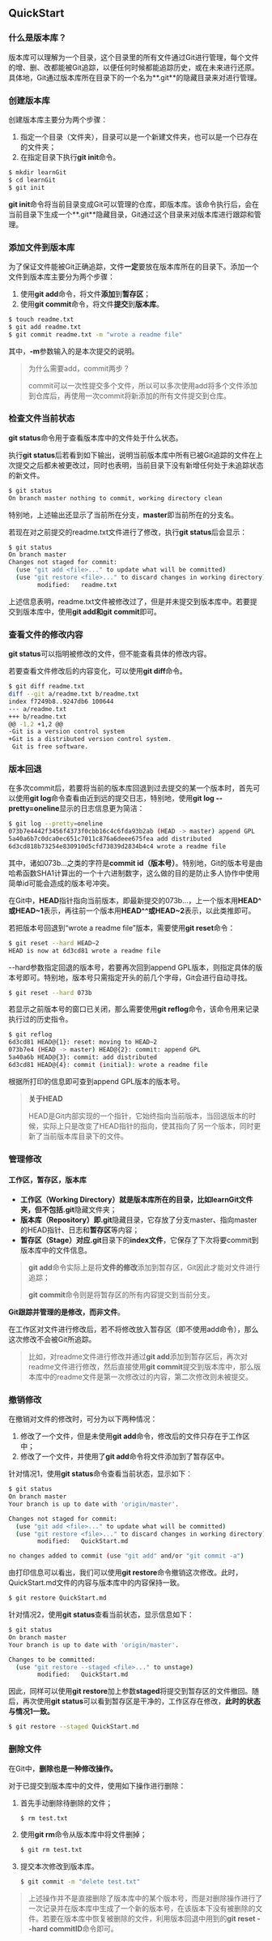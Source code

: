 ## QuickStart

### 什么是版本库？

版本库可以理解为一个目录，这个目录里的所有文件通过Git进行管理，每个文件的增、删、改都能被Git追踪，以便任何时候都能追踪历史，或在未来进行还原。具体地，Git通过版本库所在目录下的一个名为**.git**的隐藏目录来对进行管理。



### 创建版本库

创建版本库主要分为两个步骤：

1. 指定一个目录（文件夹），目录可以是一个新建文件夹，也可以是一个已存在的文件夹；
2. 在指定目录下执行**git init**命令。

```bash
$ mkdir learnGit
$ cd learnGit
$ git init
```

**git init**命令将当前目录变成Git可以管理的仓库，即版本库。该命令执行后，会在当前目录下生成一个**.git**隐藏目录，Git通过这个目录来对版本库进行跟踪和管理。



### 添加文件到版本库

为了保证文件能被Git正确追踪，文件**一定**要放在版本库所在的目录下。添加一个文件到版本库主要分为两个步骤：

1. 使用**git add**命令，将文件**添加**到**暂存区**；
2. 使用**git commit**命令，将文件**提交**到**版本库**。

```bash
$ touch readme.txt
$ git add readme.txt
$ git commit readme.txt -m "wrote a readme file"
```

其中，**-m**参数输入的是本次提交的说明。

> 为什么需要add，commit两步？
>
> commit可以一次性提交多个文件，所以可以多次使用add将多个文件添加到仓库后，再使用一次commit将新添加的所有文件提交到仓库。



### 检查文件当前状态

**git status**命令用于查看版本库中的文件处于什么状态。

执行**git status**后若看到如下输出，说明当前版本库中所有已被Git追踪的文件在上次提交之后都未被更改过，同时也表明，当前目录下没有新增任何处于未追踪状态的新文件。

```bash
$ git status
On branch master nothing to commit, working directory clean 
```

特别地，上述输出还显示了当前所在分支，**master**即当前所在的分支名。

若现在对之前提交的readme.txt文件进行了修改，执行**git status**后会显示：

```bash
$ git status
On branch master
Changes not staged for commit:
  (use "git add <file>..." to update what will be committed)
  (use "git restore <file>..." to discard changes in working directory)
        modified:   readme.txt
```

上述信息表明，readme.txt文件被修改过了，但是并未提交到版本库中。若要提交到版本库中，使用**git add和git commit**即可。



### 查看文件的修改内容

**git status**可以指明被修改的文件，但不能查看具体的修改内容。

若要查看文件修改后的内容变化，可以使用**git diff**命令。

```bash
$ git diff readme.txt
diff --git a/readme.txt b/readme.txt
index f7249b8..9247db6 100644
--- a/readme.txt
+++ b/readme.txt
@@ -1,2 +1,2 @@
-Git is a version control system
+Git is a distributed version control system.
 Git is free software.
```



### 版本回退

在多次commit后，若要将当前的版本库回退到过去提交的某一个版本时，首先可以使用**git log**命令查看由近到远的提交日志，特别地，使用**git log --pretty=oneline**显示的日志信息更为简洁：

```bash
$ git log --pretty=oneline
073b7e4442f3456f4373f0cbb16c4c6fda93b2ab (HEAD -> master) append GPL
5a40a6b7c0dca0ec651c7011c876a6deee675fea add distributed
6d3cd818b73254e830910d5cfd73839d2834b4c4 wrote a readme file
```

其中，诸如073b...之类的字符是**commit id（版本号）**。特别地，Git的版本号是由哈希函数SHA1计算出的一个十六进制数字，这么做的目的是防止多人协作中使用简单id可能会造成的版本号冲突。

在Git中，**HEAD**指针指向当前版本，即最新提交的073b...，上一个版本用**HEAD^或HEAD~1**表示，再往前一个版本用**HEAD^^或HEAD~2**表示，以此类推即可。

若把版本号回退到“wrote a readme file”版本，需要使用**git reset**命令：

```bash
$ git reset --hard HEAD~2
HEAD is now at 6d3cd81 wrote a readme file
```

--hard参数指定回退的版本号，若要再次回到append GPL版本，则指定具体的版本号即可。特别地，版本号只需指定开头的前几个字母，Git会进行自动寻找。

```bash
$ git reset --hard 073b
```

若显示之前版本号的窗口已关闭，那么需要使用**git reflog**命令，该命令用来记录执行过的历史指令。

```bash
$ git reflog
6d3cd81 HEAD@{1}: reset: moving to HEAD~2
073b7e4 (HEAD -> master) HEAD@{2}: commit: append GPL
5a40a6b HEAD@{3}: commit: add distributed
6d3cd81 HEAD@{4}: commit (initial): wrote a readme file
```

根据所打印的信息即可查到append GPL版本的版本号。

> **关于HEAD**
>
> HEAD是Git内部实现的一个指针，它始终指向当前版本，当回退版本的时候，实际上只是改变了HEAD指针的指向，使其指向了另一个版本，同时更新了当前版本库目录下的文件。



### 管理修改

#### 工作区，暂存区，版本库

- **工作区（Working Directory）**就是版本库所在的目录，比如learnGit文件夹，但不包括**.git**隐藏文件夹；
- **版本库（Repository）**即**.git**隐藏目录，它存放了分支master、指向master的HEAD指针、日志和**暂存区**等内容；
- **暂存区（Stage）**对应**.git**目录下的**index文件**，它保存了下次将要commit到版本库中的文件信息。

> **git add**命令实际上是将**文件的修改**添加到暂存区，Git因此才能对文件进行追踪；
>
> **git commit**命令则是将暂存区的所有内容提交到当前分支。

**Git跟踪并管理的是修改，而非文件**。

在工作区对文件进行修改后，若不将修改放入暂存区（即不使用add命令），那么这次修改不会被Git所追踪。

> 比如，对readme文件进行修改并通过**git add**添加到暂存区后，再次对readme文件进行修改，然后直接使用**git commit**提交到版本库中，那么版本库中的readme文件是第一次修改过的内容，第二次修改则未被提交。



### 撤销修改

在撤销对文件的修改时，可分为以下两种情况：

1. 修改了一个文件，但是未使用**git add**命令，修改后的文件只存在于工作区中；
2. 修改了一个文件，并使用了**git add**命令将文件添加到了暂存区中。

针对情况1，使用**git status**命令查看当前状态，显示如下：

```bash
$ git status
On branch master
Your branch is up to date with 'origin/master'.

Changes not staged for commit:
  (use "git add <file>..." to update what will be committed)
  (use "git restore <file>..." to discard changes in working directory)
        modified:   QuickStart.md

no changes added to commit (use "git add" and/or "git commit -a")
```

由打印信息可以看出，我们可以使用**git restore**命令撤销这次修改。此时，QuickStart.md文件的内容与版本库中的内容保持一致。

```bash
$ git restore QuickStart.md
```

针对情况2，使用**git status**查看当前状态，显示信息如下：

```bash
$ git status
On branch master
Your branch is up to date with 'origin/master'.

Changes to be committed:
  (use "git restore --staged <file>..." to unstage)
        modified:   QuickStart.md
```

因此，同样可以使用**git restore**加上参数**staged**将提交到暂存区的文件撤回。随后，再次使用**git status**可以看到暂存区是干净的，工作区存在修改，**此时的状态与情况1一致。**

```bash
$ git restore --staged QuickStart.md
```



### 删除文件

在Git中，**删除也是一种修改操作。**

对于已提交到版本库中的文件，使用如下操作进行删除：

1. 首先手动删除待删除的文件；

   ```bash
   $ rm test.txt
   ```

2. 使用**git rm**命令从版本库中将文件删掉；

   ```bash
   $ git rm test.txt
   ```

3. 提交本次修改到版本库。

   ```bash
   $ git commit -m "delete test.txt"
   ```

> 上述操作并不是直接删除了版本库中的某个版本号，而是对删除操作进行了一次记录并在版本库中生成了一个新的版本号，在该版本下没有被删除的文件。若要在版本库中恢复被删除的文件，利用版本回退中用到的**git reset --hard commitID**命令即可。



